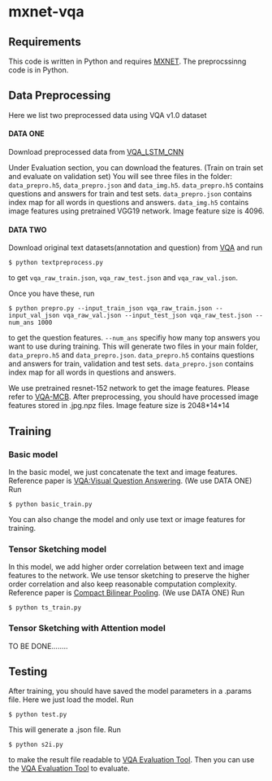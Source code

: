 # mxnet-vqa

## Requirements

This code is written in Python and requires [MXNET](http://mxnet.io/). The preprocssinng code is in Python.

## Data Preprocessing
Here we list two preprocessed data using VQA v1.0 dataset

#### DATA ONE
Download preprocessed data from [VQA_LSTM_CNN](https://github.com/VT-vision-lab/VQA_LSTM_CNN)

Under Evaluation section, you can download the features. (Train on train set and evaluate on validation set)
You will see three files in the folder: `data_prepro.h5`, `data_prepro.json` and `data_img.h5`.
`data_prepro.h5` contains questions and answers for train and test sets. `data_prepro.json` contains index map for all words in questions and answers. `data_img.h5` contains image features using pretrained VGG19 network. Image feature size is 4096.


#### DATA TWO
Download original text datasets(annotation and question) from [VQA](http://www.visualqa.org/vqa_v1_download.html) and run

```
$ python textpreprocess.py
```
to get `vqa_raw_train.json`, `vqa_raw_test.json` and `vqa_raw_val.json`.

Once you have these, run

```
$ python prepro.py --input_train_json vqa_raw_train.json --input_val_json vqa_raw_val.json --input_test_json vqa_raw_test.json --num_ans 1000
```

to get the question features. `--num_ans` specifiy how many top answers you want to use during training. This will generate two files in your main folder, `data_prepro.h5` and `data_prepro.json`. `data_prepro.h5` contains questions and answers for train, validation and test sets. `data_prepro.json` contains index map for all words in questions and answers. 

We use pretrained resnet-152 network to get the image features. Please refer to [VQA-MCB](https://github.com/akirafukui/vqa-mcb/tree/master/preprocess). After preprocessing, you should have processed image features stored in .jpg.npz files. Image feature size is 2048\*14\*14

## Training
### Basic model
In the basic model, we just concatenate the text and image features. Reference paper is [VQA:Visual Question Answering](https://arxiv.org/abs/1505.00468). (We use DATA ONE) Run
```
$ python basic_train.py
```
You can also change the model and only use text or image features for training.
### Tensor Sketching model
In this model, we add higher order correlation between text and image features to the network. We use tensor sketching to preserve the higher order correlation and also keep reasonable computation complexity. Reference paper is [Compact Bilinear Pooling](https://arxiv.org/abs/1511.06062). (We use DATA ONE) Run
```
$ python ts_train.py
```
### Tensor Sketching with Attention model
TO BE DONE........
## Testing
After training, you should have saved the model parameters in a .params file. Here we just load the model.
Run
```
$ python test.py
```
This will generate a .json file. Run 
```
$ python s2i.py
```
to make the result file readable to [VQA Evaluation Tool](https://github.com/VT-vision-lab/VQA/). Then you can use the [VQA Evaluation Tool](https://github.com/VT-vision-lab/VQA/) to evaluate.
